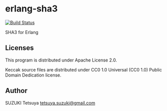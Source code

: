 erlang-sha3
===========

[![Build Status](https://secure.travis-ci.org/szktty/erlang-sha3.png?branch=develop)](http://travis-ci.org/szktty/erlang-sha3)

SHA3 for Erlang


Licenses
--------

This program is distributed under Apache License 2.0.

Keccak source files are distributed under CC0 1.0 Universal (CC0 1.0) Public Domain Dedication license.


Author
------

SUZUKI Tetsuya <tetsuya.suzuki@gmail.com>

